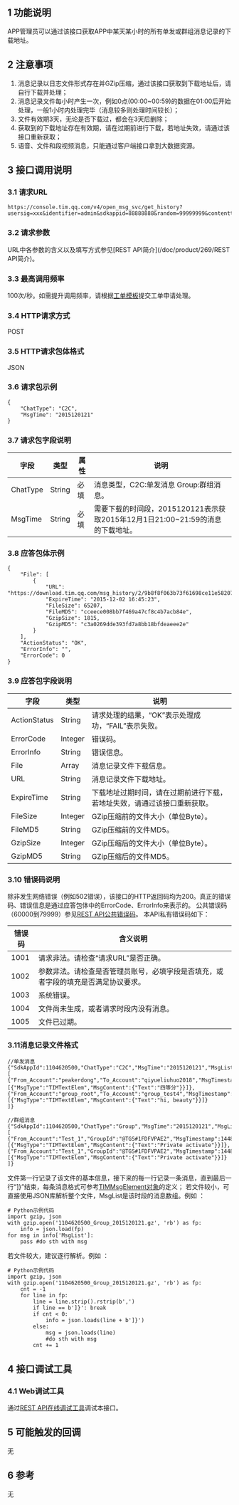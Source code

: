 ## 1 功能说明 

APP管理员可以通过该接口获取APP中某天某小时的所有单发或群组消息记录的下载地址。 

## 2 注意事项 

1. 消息记录以日志文件形式存在并GZip压缩，通过该接口获取到下载地址后，请自行下载并处理；
1. 消息记录文件每小时产生一次，例如0点(00:00~00:59)的数据在01:00后开始处理，一般1小时内处理完毕（消息较多则处理时间较长）；
1. 文件有效期3天，无论是否下载过，都会在3天后删除；
1. 获取到的下载地址存在有效期，请在过期前进行下载，若地址失效，请通过该接口重新获取；
1. 语音、文件和段视频消息，只能通过客户端接口拿到大数据资源。

## 3 接口调用说明 

### 3.1 请求URL 
```
https://console.tim.qq.com/v4/open_msg_svc/get_history?usersig=xxx&identifier=admin&sdkappid=88888888&random=99999999&contenttype=json 
```
### 3.2 请求参数 

URL中各参数的含义以及填写方式参见[REST API简介](/doc/product/269/REST API简介)。 

### 3.3 最高调用频率 

100次/秒。如需提升调用频率，请根据[工单模板](/doc/product/269/云通信配置变更需求工单#2.15-rest-api.E8.B0.83.E7.94.A8.E9.A2.91.E7.8E.87.E8.B0.83.E6.95.B4)提交工单申请处理。 

### 3.4 HTTP请求方式 

POST 

### 3.5 HTTP请求包体格式 

JSON 

### 3.6 请求包示例

```
{
    "ChatType": "C2C",
    "MsgTime": "2015120121"
}
```

### 3.7 请求包字段说明 

| 字段 | 类型 | 属性 | 说明 |
|---------|---------|---------|---------|
| ChatType | String | 必填 |消息类型，C2C:单发消息 Group:群组消息。 |
| MsgTime | String | 必填 |需要下载的时间段，2015120121表示获取2015年12月1日21:00~21:59的消息的下载地址。  |

### 3.8 应答包体示例

```
{
	"File": [
		{
			"URL": "https://download.tim.qq.com/msg_history/2/9b8f8f063b73f61698ce11e58207e89ade40.gz",
			"ExpireTime": "2015-12-02 16:45:23",
			"FileSize": 65207,
			"FileMD5": "cceece008bb7f469a47cf8c4b7acb84e",
			"GzipSize": 1815,
			"GzipMD5": "c3a0269dde393fd7a8bb18bfdeaeee2e"
		}
	],
	"ActionStatus": "OK",
	"ErrorInfo": "",
	"ErrorCode": 0
}
```

### 3.9 应答包字段说明 

| 字段 | 类型 | 说明 |
|---------|---------|---------|
| ActionStatus | String | 请求处理的结果，“OK”表示处理成功，“FAIL”表示失败。 |
| ErrorCode | Integer | 错误码。  |
| ErrorInfo | String  | 错误信息。 |
| File | Array  | 消息记录文件下载信息。 |
| URL | String | 消息记录文件下载地址。 |
| ExpireTime | String | 下载地址过期时间，请在过期前进行下载，若地址失效，请通过该接口重新获取。|
| FileSize | Integer | GZip压缩前的文件大小（单位Byte）。 |
| FileMD5 | String | GZip压缩前的文件MD5。|
| GzipSize | Integer |GZip压缩后的文件大小（单位Byte）。|
| GzipMD5 | String  |GZip压缩后的文件MD5。 |

### 3.10 错误码说明 

除非发生网络错误（例如502错误），该接口的HTTP返回码均为200。真正的错误码、错误信息是通过应答包体中的ErrorCode、ErrorInfo来表示的。 
公共错误码（60000到79999）参见[REST API公共错误码](/doc/product/269/错误码)。 
本API私有错误码如下： 

| 错误码 | 含义说明| 
|---------|---------|
| 1001 | 请求非法。请检查“请求URL”是否正确。  | 
| 1002 | 参数非法。请检查是否管理员账号，必填字段是否填充，或者字段的填充是否满足协议要求。 | 
| 1003 | 系统错误。  | 
| 1004 | 文件尚未生成，或者请求时段内没有消息。| 
| 1005 | 文件已过期。 | 

### 3.11消息记录文件格式

```
//单发消息
{"SdkAppId":1104620500,"ChatType":"C2C","MsgTime":"2015120121","MsgList":[
{"From_Account":"peakerdong","To_Account":"qiyueliuhuo2018","MsgTimestamp":1448974806,"MsgSeq":3452069198,"MsgRandom":45838,"MsgBody":[{"MsgType":"TIMTextElem","MsgContent":{"Text":"四等分"}}]},
{"From_Account":"group_root","To_Account":"group_test4","MsgTimestamp":1448974808,"MsgSeq":462709847,"MsgRandom":19196437,"MsgBody":[{"MsgType":"TIMTextElem","MsgContent":{"Text":"hi, beauty"}}]} 
]}

//群组消息
{"SdkAppId":1104620500,"ChatType":"Group","MsgTime":"2015120121","MsgList":[
{"From_Account":"Test_1","GroupId":"@TGS#1FDFVPAE2","MsgTimestamp":1448975384,"MsgSeq":1,"MsgBody":[{"MsgType":"TIMTextElem","MsgContent":{"Text":"Private activate"}}]},
{"From_Account":"Test_1","GroupId":"@TGS#1FDFVPAE2","MsgTimestamp":1448975384,"MsgSeq":1,"MsgBody":[{"MsgType":"TIMTextElem","MsgContent":{"Text":"Private activate"}}]} 
]}
```
文件第一行记录了该文件的基本信息，接下来的每一行记录一条消息，直到最后一行“]}”结束，每条消息格式可参考[TIMMsgElement对象](/doc/product/269/消息格式描述)的定义； 
若文件较小，可直接使用JSON库解析整个文件，MsgList是该时段的消息数组。例如 ：
```
# Python示例代码
import gzip, json
with gzip.open('1104620500_Group_2015120121.gz', 'rb') as fp:
    info = json.load(fp)
for msg in info['MsgList']:
    pass #do sth with msg
```
若文件较大，建议逐行解析。例如 ：
```
# Python示例代码
import gzip, json
with gzip.open('1104620500_Group_2015120121.gz', 'rb') as fp:
    cnt = -1
    for line in fp:
        line = line.strip().rstrip(b',')
        if line == b']}': break
        if cnt < 0:
            info = json.loads(line + b']}')
        else:
            msg = json.loads(line)
            #do sth with msg
        cnt += 1
```

## 4 接口调试工具 

### 4.1 Web调试工具 

通过[REST API在线调试工具](http://avc.qcloud.com/wiki2.0/im/APITester/APITester.html#v4/open_msg_svc/get_history)调试本接口。

## 5 可能触发的回调 

无 

## 6 参考 

无  

